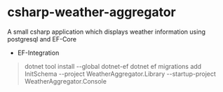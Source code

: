 # csharp-weather-aggregator
A small csharp application which displays weather information using postgresql and EF-Core

 - EF-Integration
 > dotnet tool install --global dotnet-ef
 >  dotnet ef migrations add InitSchema --project WeatherAggregator.Library --startup-project WeatherAggregator.Console

